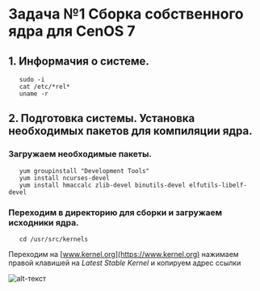 # Задача №1 Сборка собственного ядра для CenOS 7

## 1. Информачия о системе.

```
   sudo -i
   cat /etc/*rel*
   uname -r
```   

## 2. Подготовка системы. Установка необходимых пакетов для компиляции ядра.

### Загружаем необходимые пакеты.
```
   yum groupinstall "Development Tools"
   yum install ncurses-devel
   yum install hmaccalc zlib-devel binutils-devel elfutils-libelf-devel
```
### Переходим в директорию для сборки и загружаем исходники ядра.
```
   cd /usr/src/kernels
```   
Переходим на [www.kernel.org](https://www.kernel.org) нажимаем правой клавишей на *Latest Stable Kernel* и копируем адрес ссылки

![alt-текст](https://www.kernel.org/theme/images/icons/downloadarrow_small.png "Latest Stable Kernel")
